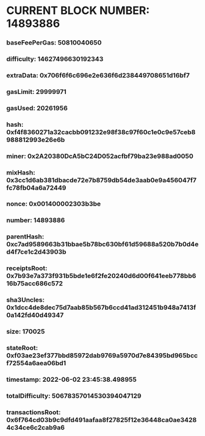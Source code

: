 # CURRENT BLOCK NUMBER: 14893886

### baseFeePerGas: 50810040650
### difficulty: 14627496630192343
### extraData: 0x706f6f6c696e2e636f6d238449708651d16bf7
### gasLimit: 29999971
### gasUsed: 20261956
### hash: 0xf4f8360271a32cacbb091232e98f38c97f60c1e0c9e57ceb8988812993e26e6b
### miner: 0x2A20380DcA5bC24D052acfbf79ba23e988ad0050
### mixHash: 0x3cc1d6ab381dbacde72e7b8759db54de3aab0e9a456047f7fc78fb04a6a72449
### nonce: 0x001400002303b3be
### number: 14893886
### parentHash: 0xc7ad9589663b31bbae5b78bc630bf61d59688a520b7b0d4ed4f7ce1c2d43903b
### receiptsRoot: 0x7b93e7a373f931b5bde1e6f2fe20240d6d00f641eeb778bb616b75acc686c572
### sha3Uncles: 0x1dcc4de8dec75d7aab85b567b6ccd41ad312451b948a7413f0a142fd40d49347
### size: 170025
### stateRoot: 0xf03ae23ef377bbd85972dab9769a5970d7e84395bd965bccf72554a6aea06bd1
### timestamp: 2022-06-02 23:45:38.498955
### totalDifficulty: 50678357014530394047129
### transactionsRoot: 0x6f764cd03b9c9dfd491aafaa8f27825f12e36448ca0ae34284c34ce6c2cab9a6
